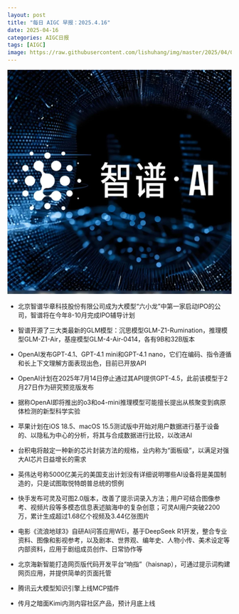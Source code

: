 ```yaml
---
layout: post
title: "每日 AIGC 早报：2025.4.16"
date: 2025-04-16
categories: AIGC日报
tags: [AIGC]
image: https://raw.githubusercontent.com/lishuhang/img/master/2025/04/0416-d.jpg
---
```


![封面图](https://raw.githubusercontent.com/lishuhang/img/master/2025/04/0416-d.jpg)

  - 北京智谱华章科技股份有限公司成为大模型“六小龙”中第一家启动IPO的公司，智谱将在今年8-10月完成IPO辅导计划

  - 智谱开源了三大类最新的GLM模型：沉思模型GLM-Z1-Rumination，推理模型GLM-Z1-Air，基座模型GLM-4-Air-0414，各有9B和32B版本

  - OpenAI发布GPT-4.1、GPT-4.1 mini和GPT-4.1 nano，它们在编码、指令遵循和长上下文理解方面表现出色，目前已开放API

  - OpenAI计划在2025年7月14日停止通过其API提供GPT-4.5，此前该模型于2月27日作为研究预览版发布

  - 据称OpenAI即将推出的o3和o4-mini推理模型可能擅长提出从核聚变到病原体检测的新型科学实验

  - 苹果计划在iOS 18.5、macOS 15.5测试版中开始对用户数据进行基于设备的、以隐私为中心的分析，将其与合成数据进行比较，以改进AI

  - 台积电将敲定一种新的芯片封装方法的规格，业内称为“面板级”，以满足对强大AI芯片日益增长的需求

  - 英伟达号称5000亿美元的美国支出计划没有详细说明哪些AI设备将是美国制造的，只是试图取悦特朗普总统的惯例

  - 快手发布可灵及可图2.0版本，改善了提示词录入方法；用户可结合图像参考、视频片段等多模态信息表述脑海中的复杂创意；可灵AI用户突破2200万，累计生成超过1.68亿个视频及3.44亿张图片

  - 电影《流浪地球3》自研AI问答应用WEi，基于DeepSeek R1开发，整合专业资料、图像和影视参考，以及剧本、世界观、编年史、人物小传、美术设定等内部资料，应用于剧组成员创作、日常协作等

  - 北京海新智能打造网页版代码开发平台“响指”（haisnap），可通过提示词构建网页应用，并提供简单的页面托管

  - 腾讯云大模型知识引擎上线MCP插件

  - 传月之暗面Kimi内测内容社区产品，预计月底上线